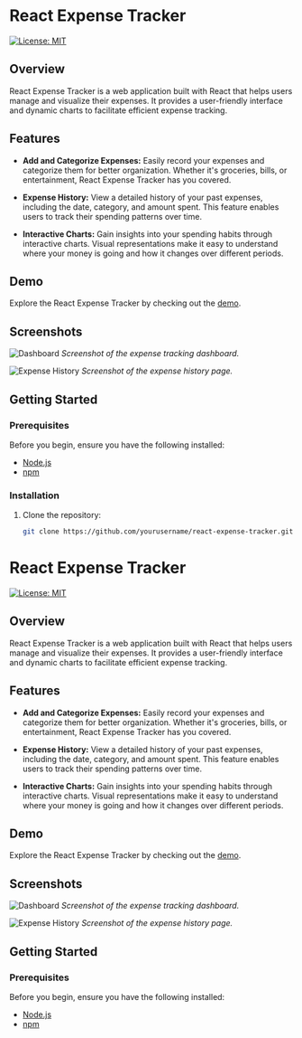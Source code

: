 
# React Expense Tracker

[![License: MIT](https://img.shields.io/badge/License-MIT-yellow.svg)](https://opensource.org/licenses/MIT)

## Overview

React Expense Tracker is a web application built with React that helps users manage and visualize their expenses. It provides a user-friendly interface and dynamic charts to facilitate efficient expense tracking.

## Features

- **Add and Categorize Expenses:** Easily record your expenses and categorize them for better organization. Whether it's groceries, bills, or entertainment, React Expense Tracker has you covered.

- **Expense History:** View a detailed history of your past expenses, including the date, category, and amount spent. This feature enables users to track their spending patterns over time.

- **Interactive Charts:** Gain insights into your spending habits through interactive charts. Visual representations make it easy to understand where your money is going and how it changes over different periods.

## Demo

Explore the React Expense Tracker by checking out the [demo](link_to_demo).

## Screenshots

![Dashboard](screenshots/dashboard.png)
*Screenshot of the expense tracking dashboard.*

![Expense History](screenshots/expense_history.png)
*Screenshot of the expense history page.*

## Getting Started

### Prerequisites

Before you begin, ensure you have the following installed:

- [Node.js](https://nodejs.org/)
- [npm](https://www.npmjs.com/)

### Installation

1. Clone the repository:

   ```bash
   git clone https://github.com/yourusername/react-expense-tracker.git
# React Expense Tracker

[![License: MIT](https://img.shields.io/badge/License-MIT-yellow.svg)](https://opensource.org/licenses/MIT)

## Overview

React Expense Tracker is a web application built with React that helps users manage and visualize their expenses. It provides a user-friendly interface and dynamic charts to facilitate efficient expense tracking.

## Features

- **Add and Categorize Expenses:** Easily record your expenses and categorize them for better organization. Whether it's groceries, bills, or entertainment, React Expense Tracker has you covered.

- **Expense History:** View a detailed history of your past expenses, including the date, category, and amount spent. This feature enables users to track their spending patterns over time.

- **Interactive Charts:** Gain insights into your spending habits through interactive charts. Visual representations make it easy to understand where your money is going and how it changes over different periods.

## Demo

Explore the React Expense Tracker by checking out the [demo](link_to_demo).

## Screenshots

![Dashboard](screenshots/dashboard.png)
*Screenshot of the expense tracking dashboard.*

![Expense History](screenshots/expense_history.png)
*Screenshot of the expense history page.*

## Getting Started

### Prerequisites

Before you begin, ensure you have the following installed:

- [Node.js](https://nodejs.org/)
- [npm](https://www.npmjs.com/)

